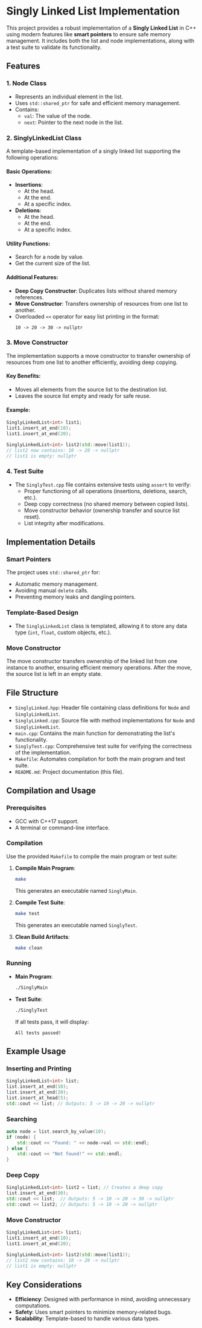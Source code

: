 # Singly Linked List Implementation

This project provides a robust implementation of a **Singly Linked List** in C++ using modern features like **smart pointers** to ensure safe memory management. It includes both the list and node implementations, along with a test suite to validate its functionality.

## Features

### 1. **Node Class**
- Represents an individual element in the list.
- Uses `std::shared_ptr` for safe and efficient memory management.
- Contains:
  - `val`: The value of the node.
  - `next`: Pointer to the next node in the list.

### 2. **SinglyLinkedList Class**
A template-based implementation of a singly linked list supporting the following operations:

#### Basic Operations:
- **Insertions**:
  - At the head.
  - At the end.
  - At a specific index.
- **Deletions**:
  - At the head.
  - At the end.
  - At a specific index.
  
#### Utility Functions:
- Search for a node by value.
- Get the current size of the list.

#### Additional Features:
- **Deep Copy Constructor**: Duplicates lists without shared memory references.
- **Move Constructor**: Transfers ownership of resources from one list to another.
- Overloaded `<<` operator for easy list printing in the format:  
  ``` 
  10 -> 20 -> 30 -> nullptr
  ```

### 3. **Move Constructor**
The implementation supports a move constructor to transfer ownership of resources from one list to another efficiently, avoiding deep copying. 

#### Key Benefits:
- Moves all elements from the source list to the destination list.
- Leaves the source list empty and ready for safe reuse.

#### Example:
```cpp
SinglyLinkedList<int> list1;
list1.insert_at_end(10);
list1.insert_at_end(20);

SinglyLinkedList<int> list2(std::move(list1));
// list2 now contains: 10 -> 20 -> nullptr
// list1 is empty: nullptr
```

### 4. **Test Suite**
- The `SinglyTest.cpp` file contains extensive tests using `assert` to verify:
  - Proper functioning of all operations (insertions, deletions, search, etc.).
  - Deep copy correctness (no shared memory between copied lists).
  - Move constructor behavior (ownership transfer and source list reset).
  - List integrity after modifications.

## Implementation Details

### Smart Pointers
The project uses `std::shared_ptr` for:
- Automatic memory management.
- Avoiding manual `delete` calls.
- Preventing memory leaks and dangling pointers.

### Template-Based Design
- The `SinglyLinkedList` class is templated, allowing it to store any data type (`int`, `float`, custom objects, etc.).

### Move Constructor
The move constructor transfers ownership of the linked list from one instance to another, ensuring efficient memory operations. After the move, the source list is left in an empty state.

## File Structure

- `SinglyLinked.hpp`: Header file containing class definitions for `Node` and `SinglyLinkedList`.
- `SinglyLinked.cpp`: Source file with method implementations for `Node` and `SinglyLinkedList`.
- `main.cpp`: Contains the main function for demonstrating the list's functionality.
- `SinglyTest.cpp`: Comprehensive test suite for verifying the correctness of the implementation.
- `Makefile`: Automates compilation for both the main program and test suite.
- `README.md`: Project documentation (this file).

## Compilation and Usage

### Prerequisites
- GCC with C++17 support.
- A terminal or command-line interface.

### Compilation
Use the provided `Makefile` to compile the main program or test suite:

1. **Compile Main Program**:
   ```bash
   make
   ```
   This generates an executable named `SinglyMain`.

2. **Compile Test Suite**:
   ```bash
   make test
   ```
   This generates an executable named `SinglyTest`.

3. **Clean Build Artifacts**:
   ```bash
   make clean
   ```

### Running
- **Main Program**:
  ```bash
  ./SinglyMain
  ```

- **Test Suite**:
  ```bash
  ./SinglyTest
  ```
  If all tests pass, it will display:
  ```
  All tests passed!
  ```

## Example Usage

### Inserting and Printing
```cpp
SinglyLinkedList<int> list;
list.insert_at_end(10);
list.insert_at_end(20);
list.insert_at_head(5);
std::cout << list; // Outputs: 5 -> 10 -> 20 -> nullptr
```

### Searching
```cpp
auto node = list.search_by_value(10);
if (node) {
    std::cout << "Found: " << node->val << std::endl;
} else {
    std::cout << "Not found!" << std::endl;
}
```

### Deep Copy
```cpp
SinglyLinkedList<int> list2 = list; // Creates a deep copy
list.insert_at_end(30);
std::cout << list;  // Outputs: 5 -> 10 -> 20 -> 30 -> nullptr
std::cout << list2; // Outputs: 5 -> 10 -> 20 -> nullptr
```

### Move Constructor
```cpp
SinglyLinkedList<int> list1;
list1.insert_at_end(10);
list1.insert_at_end(20);

SinglyLinkedList<int> list2(std::move(list1));
// list2 now contains: 10 -> 20 -> nullptr
// list1 is empty: nullptr
```

## Key Considerations
- **Efficiency**: Designed with performance in mind, avoiding unnecessary computations.
- **Safety**: Uses smart pointers to minimize memory-related bugs.
- **Scalability**: Template-based to handle various data types.

